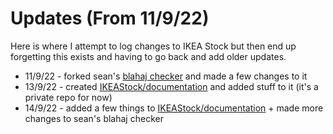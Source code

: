 # Updates (From 11/9/22)
Here is where I attempt to log changes to IKEA Stock but then end up forgetting this exists and having to go back and add older updates.

- 11/9/22 - forked sean's [blahaj checker](https://github.com/devramsean0/blahaj-checker-uk) and made a few changes to it
- 13/9/22 - created [IKEAStock/documentation](https://github.com/IKEAStock/documentation) and added stuff to it (it's a private repo for now)
- 14/9/22 - added a few things to [IKEAStock/documentation](https://github.com/IKEAStock/documentation) + made more changes to sean's blahaj checker
